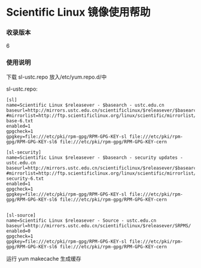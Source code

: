 ---
---

# Scientific Linux 镜像使用帮助

### 收录版本

6

### 使用说明

下载 sl-ustc.repo 放入/etc/yum.repo.d/中

sl-ustc.repo:

    [sl]
    name=Scientific Linux $releasever - $basearch - ustc.edu.cn
    baseurl=http://mirrors.ustc.edu.cn/scientificlinux/$releasever/$basearch/os/
    #mirrorlist=http://ftp.scientificlinux.org/linux/scientific/mirrorlist/sl-base-6.txt
    enabled=1
    gpgcheck=1
    gpgkey=file:///etc/pki/rpm-gpg/RPM-GPG-KEY-sl file:///etc/pki/rpm-gpg/RPM-GPG-KEY-sl6 file:///etc/pki/rpm-gpg/RPM-GPG-KEY-cern
     
    [sl-security]
    name=Scientific Linux $releasever - $basearch - security updates - ustc.edu.cn
    baseurl=http://mirrors.ustc.edu.cn/scientificlinux/$releasever/$basearch/updates/security/
    #mirrorlist=http://ftp.scientificlinux.org/linux/scientific/mirrorlist/sl-security-6.txt
    enabled=1
    gpgcheck=1
    gpgkey=file:///etc/pki/rpm-gpg/RPM-GPG-KEY-sl file:///etc/pki/rpm-gpg/RPM-GPG-KEY-sl6 file:///etc/pki/rpm-gpg/RPM-GPG-KEY-cern
     
     
    [sl-source]
    name=Scientific Linux $releasever - Source - ustc.edu.cn
    baseurl=http://mirrors.ustc.edu.cn/scientificlinux/$releasever/SRPMS/
    enabled=0
    gpgcheck=1
    gpgkey=file:///etc/pki/rpm-gpg/RPM-GPG-KEY-sl file:///etc/pki/rpm-gpg/RPM-GPG-KEY-sl6 file:///etc/pki/rpm-gpg/RPM-GPG-KEY-cern

运行 yum makecache 生成缓存
